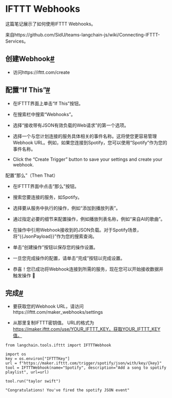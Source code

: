 
IFTTT Webhooks
=================


这篇笔记展示了如何使用IFTTT Webhooks。

来自https://github.com/SidU/teams-langchain-js/wiki/Connecting-IFTTT-Services。

创建Webhook[#](#creating-a-webhook "Permalink to this headline")
--------------------------------------------------------------

* 访问https://ifttt.com/create

配置“If This”[#](#configuring-the-if-this "Permalink to this headline")
---------------------------------------------------------------------

* 在IFTTT界面上单击“If This”按钮。

* 在搜索栏中搜索“Webhooks”。

* 选择“接收带有JSON有效负载的Web请求”的第一个选项。

* 选择一个与您计划连接的服务具体相关的事件名称。这将使您更容易管理Webhook URL。例如，如果您连接到Spotify，您可以使用“Spotify”作为您的事件名称。
* Click the “Create Trigger” button to save your settings and create your webhook.

配置“那么”（Then That）

* 在IFTTT界面中点击“那么”按钮。
* 搜索您要连接的服务，如Spotify。
* 选择要从服务中执行的操作，例如“添加到播放列表”。
* 通过指定必要的细节来配置操作，例如播放列表名称，例如“来自AI的歌曲”。
* 在操作中引用Webhook接收到的JSON负载。对于Spotify场景，将“{{JsonPayload}}”作为您的搜索查询。
* 单击“创建操作”按钮以保存您的操作设置。

* 一旦您完成操作的配置，请单击“完成”按钮以完成设置。

* 恭喜！您已成功将Webhook连接到所需的服务，现在您可以开始接收数据并触发操作 🎉

完成[#](#finishing-up "Permalink to this headline")
-------------------------------------------------

* 要获取您的Webhook URL，请访问https://ifttt.com/maker_webhooks/settings

* 从那里复制IFTTT密钥值。 URL的格式为
https://maker.ifttt.com/use/YOUR_IFTTT_KEY。获取YOUR_IFTTT_KEY值。

```
from langchain.tools.ifttt import IFTTTWebhook

```

```
import os
key = os.environ["IFTTTKey"]
url = f"https://maker.ifttt.com/trigger/spotify/json/with/key/{key}"
tool = IFTTTWebhook(name="Spotify", description="Add a song to spotify playlist", url=url)

```

```
tool.run("taylor swift")

```

```
"Congratulations! You've fired the spotify JSON event"

```

